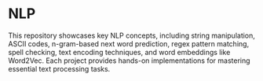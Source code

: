 # NLP
This repository showcases key NLP concepts, including string manipulation, ASCII codes, n-gram-based next word prediction, regex pattern matching, spell checking, text encoding techniques, and word embeddings like Word2Vec. Each project provides hands-on implementations for mastering essential text processing tasks.
